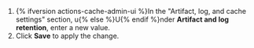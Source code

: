 1. {% ifversion actions-cache-admin-ui %}In the "Artifact, log, and cache settings" section, u{% else %}U{% endif %}nder **Artifact and log retention**, enter a new value.
1. Click **Save** to apply the change.
